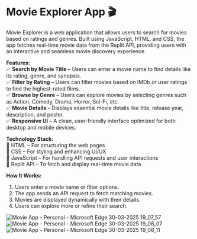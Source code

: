 
# **Movie Explorer App** 🎬  

Movie Explorer is a web application that allows users to search for movies based on ratings and genres. Built using JavaScript, HTML, and CSS, the app fetches real-time movie data from the Replit API, providing users with an interactive and seamless movie discovery experience.

**Features:**  
✅ **Search by Movie Title** – Users can enter a movie name to find details like its rating, genre, and synopsis.  
✅ **Filter by Rating** – Users can filter movies based on IMDb or user ratings to find the highest-rated films.  
✅ **Browse by Genre** – Users can explore movies by selecting genres such as Action, Comedy, Drama, Horror, Sci-Fi, etc.  
✅ **Movie Details** – Displays essential movie details like title, release year, description, and poster.  
✅ **Responsive UI** – A clean, user-friendly interface optimized for both desktop and mobile devices.  

**Technology Stack:**  
🔹 HTML – For structuring the web pages  
🔹 CSS – For styling and enhancing UI/UX  
🔹 JavaScript – For handling API requests and user interactions  
🔹 Replit API – To fetch and display real-time movie data  

**How It Works:**  
1. Users enter a movie name or filter options.  
2. The app sends an API request to fetch matching movies.  
3. Movies are displayed dynamically with their details.  
4. Users can explore more or refine their search.  

![Movie App - Personal - Microsoft​ Edge 30-03-2025 19_07_57](https://github.com/user-attachments/assets/37b0e14c-4831-4654-804f-30510d11d660)
![Movie App - Personal - Microsoft​ Edge 30-03-2025 19_08_07](https://github.com/user-attachments/assets/dc581a81-286b-40a7-a099-d2da0937a89c)
![Movie App - Personal - Microsoft​ Edge 30-03-2025 19_08_11](https://github.com/user-attachments/assets/98064c97-22bb-4095-8cc4-88c80ce37c6c)




